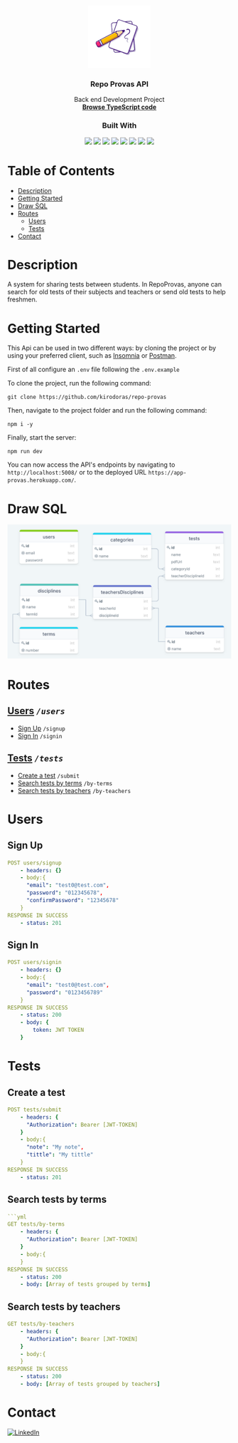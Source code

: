 <!-- PROJECT LOGO -->
<br />
<div align="center">
  <a href="https://github.com/kirodoras/repo-provas">
    <img src="./.github/repo-provas-logo.png" alt="logo" width="140">
  </a>

<!-- Link to src -->
  <h3 align="center">Repo Provas API</h3>
  <p>
    Back end Development Project
    <br />
    <a href="https://github.com/kirodoras/repo-provas/tree/main/src"><strong>Browse TypeScript code</strong></a>
</div>

<!-- Built With -->
<div align="center">
  <h3>Built With</h3>
  <img src="https://img.shields.io/badge/Heroku-430098?style=for-the-badge&logo=heroku&logoColor=white" height="30px"/>
   <img src="https://img.shields.io/badge/eslint-3A33D1?style=for-the-badge&logo=eslint&logoColor=white" height="30px"/>
  <img src="https://img.shields.io/badge/PostgreSQL-316192?style=for-the-badge&logo=postgresql&logoColor=white" height="30px"/>
  <img src="https://img.shields.io/badge/TypeScript-007ACC?style=for-the-badge&logo=typescript&logoColor=white" height="30px"/>
  <img src="https://img.shields.io/badge/Prisma-3982CE?style=for-the-badge&logo=Prisma&logoColor=white" height="30px"/>
  <img src="https://img.shields.io/badge/Node.js-43853D?style=for-the-badge&logo=node.js&logoColor=white" height="30px"/>  
  <img src="https://img.shields.io/badge/Express.js-404D59?style=for-the-badge&logo=express.js&logoColor=white" height="30px"/>
  <img src="https://img.shields.io/badge/JWT-323330?style=for-the-badge&logo=json-web-tokens&logoColor=pink" height="30px"/>
</div>

<!-- Table of Contents -->
# Table of Contents

- [Description](#description)
- [Getting Started](#getting-started)
- [Draw SQL](#draw-sql)
- [Routes](#routes)
  - [Users](#users)
  - [Tests](#tests)
- [Contact](#contact)

<!-- Description -->
# Description

A system for sharing tests between students. In RepoProvas, anyone can search for old tests of their subjects and teachers or send old tests to help freshmen.

<!-- Getting Started -->

# Getting Started

This Api can be used in two different ways: by cloning the project or by using your preferred client, such as [Insomnia](https://insomnia.rest/) or [Postman](https://www.getpostman.com/).

First of all configure an `.env` file following the `.env.example`

To clone the project, run the following command:

```git
git clone https://github.com/kirodoras/repo-provas
```

Then, navigate to the project folder and run the following command:

```git
npm i -y
```

Finally, start the server:

```git
npm run dev
```

You can now access the API's endpoints by navigating to `http://localhost:5008/` or to the deployed URL `https://app-provas.herokuapp.com/`.

<!-- API Reference -->
# Draw SQL

<div align="center">
  <img src="./.github/draw-sql.png" alt="logo" width="700">
</div>

<!-- Routes -->
# Routes

## [Users](#users) _`/users`_

- [Sign Up](#sign-up) `/signup`
- [Sign In](#sign-in) `/signin`

## [Tests](#tests) _`/tests`_

- [Create a test](#create-a-test) `/submit`
- [Search tests by terms](#search-tests-by-terms) `/by-terms`
- [Search tests by teachers](#search-tests-by-teachers) `/by-teachers`

<!-- Routes infos -->
# Users
## Sign Up
```yml
POST users/signup
    - headers: {}
    - body:{
      "email": "test0@test.com",
      "password": "012345678",
      "confirmPassword": "12345678"	
    }
RESPONSE IN SUCCESS
    - status: 201
```
## Sign In
```yml
POST users/signin
    - headers: {}
    - body:{
      "email": "test0@test.com",
      "password": "0123456789"	
    }
RESPONSE IN SUCCESS
    - status: 200
    - body: {
        token: JWT TOKEN
    }   
```

# Tests

## Create a test
```yml
POST tests/submit
    - headers: {
      "Authorization": Bearer [JWT-TOKEN]
    }
    - body:{
      "note": "My note",
      "tittle": "My tittle"
    }
RESPONSE IN SUCCESS
    - status: 201
```

## Search tests by terms
```yml
```yml
GET tests/by-terms
    - headers: {
      "Authorization": Bearer [JWT-TOKEN]
    }
    - body:{
    }
RESPONSE IN SUCCESS
    - status: 200
    - body: [Array of tests grouped by terms]
```

## Search tests by teachers
```yml
GET tests/by-teachers
    - headers: {
      "Authorization": Bearer [JWT-TOKEN]
    }
    - body:{
    }
RESPONSE IN SUCCESS
    - status: 200
    - body: [Array of tests grouped by teachers]
```

<!-- Contact -->

# Contact

[![LinkedIn][linkedin-shield]][linkedin-url]

<!-- MARKDOWN LINKS & IMAGES -->

[linkedin-shield]: https://img.shields.io/badge/-LinkedIn-black.svg?style=for-the-badge&logo=linkedin&colorB=blue
[linkedin-url]: https://www.linkedin.com/in/mateus-figueiredo-pereira/